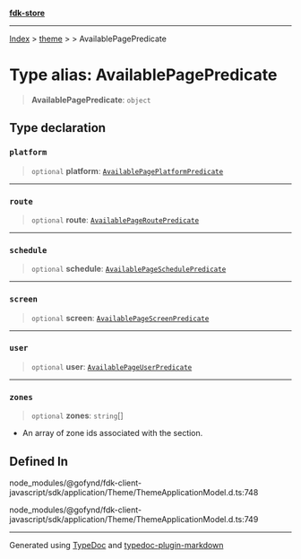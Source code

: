 [**fdk-store**](../../../README.md)
***

[Index](../../../API.md) > [theme](../../README.md) > [<internal>](../README.md) > AvailablePagePredicate

# Type alias: AvailablePagePredicate

> **AvailablePagePredicate**: `object`

## Type declaration

### `platform`

> `optional` **platform**: [`AvailablePagePlatformPredicate`](type-alias.AvailablePagePlatformPredicate.md)

***

### `route`

> `optional` **route**: [`AvailablePageRoutePredicate`](type-alias.AvailablePageRoutePredicate.md)

***

### `schedule`

> `optional` **schedule**: [`AvailablePageSchedulePredicate`](type-alias.AvailablePageSchedulePredicate.md)

***

### `screen`

> `optional` **screen**: [`AvailablePageScreenPredicate`](type-alias.AvailablePageScreenPredicate.md)

***

### `user`

> `optional` **user**: [`AvailablePageUserPredicate`](type-alias.AvailablePageUserPredicate.md)

***

### `zones`

> `optional` **zones**: `string`[]

- An array of zone ids associated with the section.

## Defined In

node\_modules/@gofynd/fdk-client-javascript/sdk/application/Theme/ThemeApplicationModel.d.ts:748

node\_modules/@gofynd/fdk-client-javascript/sdk/application/Theme/ThemeApplicationModel.d.ts:749

***
Generated using [TypeDoc](https://typedoc.org/) and [typedoc-plugin-markdown](https://www.npmjs.com/package/typedoc-plugin-markdown)
